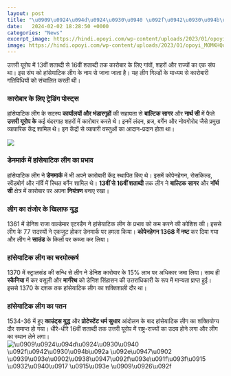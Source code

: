 ```yaml
---
layout: post
title: "\u0909\u0924\u094d\u0924\u0930\u0940 \u092f\u0942\u0930\u094b\u092a \u092e\u0947\u0902 \u0939\u093e\u0902\u0938\u0947\u092f\u093e\u091f\u093f\u0915 \u0932\u0940\u0917 \u0915\u093e \u0909\u0926\u092f"
date:   2024-02-02 18:28:50 +0000
categories: "News"
excerpt_image: https://hindi.opoyi.com/wp-content/uploads/2023/01/opoyi_MOMKHQuFRN.jpg
image: https://hindi.opoyi.com/wp-content/uploads/2023/01/opoyi_MOMKHQuFRN.jpg
---
```


उत्तरी यूरोप में 13वीं शताब्दी से 16वीं शताब्दी तक कारोबार के लिए गांवों, शहरों और राज्यों का एक संघ था। इस संघ को हांसेयाटिक लीग के नाम से जाना जाता है। यह लीग गिल्डों के माध्यम से कारोबारी गतिविधियों को संचालित करती थी।
### कारोबार के लिए ट्रेडिंग पोस्ट्स 
हांसेयाटिक लीग के सदस्य **कार्यालयों और भंडारगृहों** की सहायता से **बाल्टिक सागर** और **नार्थ सी** में फैले **उत्तरी यूरोप के** कई बंदरगाह शहरों में कारोबार करते थे। इनमें लंदन, ब्रज, बर्गेन और नोवगोरोद जैसे प्रमुख व्यापारिक केंद्र शामिल थे। इन केंद्रों से व्यापारी वस्तुओं का आदान-प्रदान होता था।

![](https://hindi.opoyi.com/wp-content/uploads/2023/01/opoyi_EzZxB0NAS.jpg)
### डेनमार्क में हांसेयाटिक लीग का प्रभाव 
हांसेयाटिक लीग ने **डेनमार्क** में भी अपने कारोबारी केंद्र स्थापित किए थे। इसमें कोपेनहेगन, रोसकिल्ड, स्वेंडबोर्ग और नॉर्वे में स्थित बर्गेन शामिल थे। **13वीं से 16वीं शताब्दी** तक लीग ने **बाल्टिक सागर** और **नॉर्थ सी** क्षेत्र में कारोबार पर अपना **नियंत्रण** बनाए रखा।
### लीग का तंजोर के खिलाफ युद्ध 
1361 में डेनिश राजा वाल्डेमार एटरडैग ने हांसेयाटिक लीग के प्रभाव को कम करने की कोशिश की। इससे लीग के 77 सदस्यों ने एकजुट होकर डेनमार्क पर हमला किया। **कोपेनहेगन 1368 में नष्ट** कर दिया गया और लीग ने **साउंड** के किलों पर कब्जा कर लिया। 
### हांसेयाटिक लीग का चरमोत्कर्ष
1370 में स्ट्रालसंड की सन्धि से लीग ने डेनिश कारोबार के 15% लाभ पर अधिकार जमा लिया। साथ ही **स्कैनिया** में कर वसूली और **मार्गरेथ** को डेनिश सिंहासन की उत्तराधिकारी के रूप में मान्यता प्राप्त हुई। इससे 1370 के दशक तक हांसेयाटिक लीग का शक्तिशाली दौर था।
### हांसेयाटिक लीग का पतन
1534-36 में हुए **काउंट्स युद्ध** और **प्रोटेस्टेंट धर्म सुधार** आंदोलन के बाद हांसेयाटिक लीग का शक्तियोग्य दौर समाप्त हो गया। धीरे-धीरे 16वीं शताब्दी तक उत्तरी यूरोप में राष्ट्र-राज्यों का उदय होने लगा और लीग का स्थान लेने लगा।
![\u0909\u0924\u094d\u0924\u0930\u0940 \u092f\u0942\u0930\u094b\u092a \u092e\u0947\u0902 \u0939\u093e\u0902\u0938\u0947\u092f\u093e\u091f\u093f\u0915 \u0932\u0940\u0917 \u0915\u093e \u0909\u0926\u092f](https://hindi.opoyi.com/wp-content/uploads/2023/01/opoyi_MOMKHQuFRN.jpg)